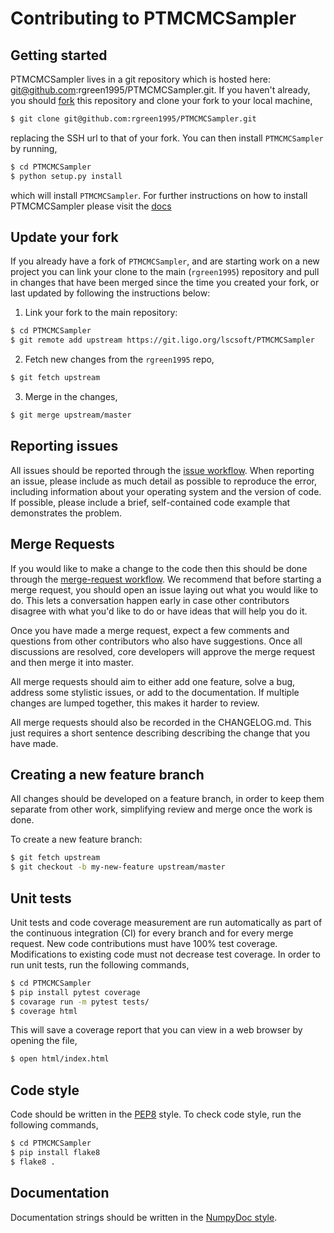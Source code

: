 # Contributing to PTMCMCSampler

## Getting started
PTMCMCSampler lives in a git repository which is hosted here:
git@github.com:rgreen1995/PTMCMCSampler.git. If you haven't already, you should
[fork](https://docs.gitlab.com/ee/gitlab-basics/fork-project.html) this
repository and clone your fork to your local machine, 

```bash
$ git clone git@github.com:rgreen1995/PTMCMCSampler.git
```

replacing the SSH url to that of your fork. You can then install `PTMCMCSampler`
by running,

```bash
$ cd PTMCMCSampler
$ python setup.py install
```

which will install `PTMCMCSampler`. For further instructions on how to install
PTMCMCSampler please visit the [docs]()

## Update your fork
If you already have a fork of `PTMCMCSampler`, and are starting work on a new
project you can link your clone to the main (`rgreen1995`) repository and pull in
changes that have been merged since the time you created your fork, or last
updated by following the instructions below:

1. Link your fork to the main repository:

```bash
$ cd PTMCMCSampler
$ git remote add upstream https://git.ligo.org/lscsoft/PTMCMCSampler
```

2. Fetch new changes from the `rgreen1995` repo,

```bash
$ git fetch upstream
```

3. Merge in the changes,

```bash
$ git merge upstream/master
```

## Reporting issues
All issues should be reported through the
[issue workflow](https://docs.gitlab.com/ee/user/project/issues/). When
reporting an issue, please include as much detail as possible to reproduce the
error, including information about your operating system and the version of
code. If possible, please include a brief, self-contained code example that
demonstrates the problem.

## Merge Requests
If you would like to make a change to the code then this should be done through
the [merge-request workflow](https://docs.gitlab.com/ee/user/project/merge_requests/).
We recommend that before starting a merge request, you should open an issue
laying out what you would like to do. This lets a conversation happen early in
case other contributors disagree with what you'd like to do or have ideas
that will help you do it.

Once you have made a merge request, expect a few comments and questions from
other contributors who also have suggestions. Once all discussions are resolved,
core developers will approve the merge request and then merge it into master.

All merge requests should aim to either add one feature, solve a bug, address 
some stylistic issues, or add to the documentation. If multiple changes are
lumped together, this makes it harder to review.

All merge requests should also be recorded in the CHANGELOG.md.
This just requires a short sentence describing describing the change that you
have made.

## Creating a new feature branch
All changes should be developed on a feature branch, in order to keep them
separate from other work, simplifying review and merge once the work is done.

To create a new feature branch:

```bash
$ git fetch upstream
$ git checkout -b my-new-feature upstream/master
```

## Unit tests
Unit tests and code coverage measurement are run automatically as part of the
continuous integration (CI) for every branch and for every merge request. New
code contributions must have 100% test coverage. Modifications to existing code
must not decrease test coverage. In order to run unit tests, run the following
commands,

```bash
$ cd PTMCMCSampler
$ pip install pytest coverage
$ covarage run -m pytest tests/
$ coverage html
```

This will save a coverage report that you can view in a web browser by opening
the file,

```bash
$ open html/index.html
```

## Code style
Code should be written in the [PEP8](https://www.python.org/dev/peps/pep-0008/)
style. To check code style, run the following commands,

```bash
$ cd PTMCMCSampler
$ pip install flake8
$ flake8 .
```

## Documentation
Documentation strings should be written in the
[NumpyDoc style](https://numpydoc.readthedocs.io/en/latest/).
